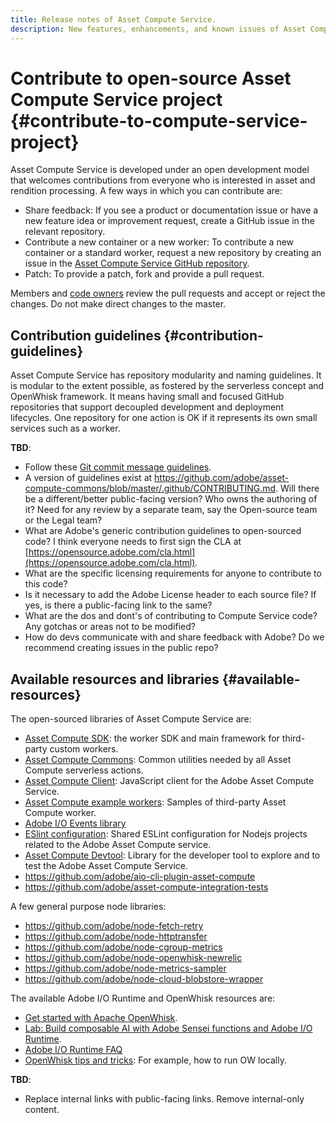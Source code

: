 ```yaml
---
title: Release notes of Asset Compute Service.
description: New features, enhancements, and known issues of Asset Compute Service.
---
```


# Contribute to open-source Asset Compute Service project {#contribute-to-compute-service-project}

Asset Compute Service is developed under an open development model that welcomes contributions from everyone who is interested in asset and rendition processing. A few ways in which you can contribute are:

* Share feedback: If you see a product or documentation issue or have a new feature idea or improvement request, create a GitHub issue in the relevant repository.
* Contribute a new container or a new worker: To contribute a new container or a standard worker, request a new repository by creating an issue in the [Asset Compute Service GitHub repository](https://git.corp.adobe.com/nui/nui/issues/new).
* Patch: To provide a patch, fork and provide a pull request.

Members and [code owners](https://help.github.com/articles/about-codeowners/) review the pull requests and accept or reject the changes. Do not make direct changes to the master.

## Contribution guidelines {#contribution-guidelines}

Asset Compute Service has repository modularity and naming guidelines. It is modular to the extent possible, as fostered by the serverless concept and OpenWhisk framework. It means having small and focused GitHub repositories that support decoupled development and deployment lifecycles. One repository for one action is OK if it represents its own small services such as a worker.

**TBD**:

* Follow these [Git commit message guidelines](https://chris.beams.io/posts/git-commit/).
* A version of guidelines exist at https://github.com/adobe/asset-compute-commons/blob/master/.github/CONTRIBUTING.md. Will there be a different/better public-facing version? Who owns the authoring of it? Need for any review by a separate team, say the Open-source team or the Legal team?
* What are Adobe's generic contribution guidelines to open-sourced code? I think everyone needs to first sign the CLA at [https://opensource.adobe.com/cla.html](https://opensource.adobe.com/cla.html).
* What are the specific licensing requirements for anyone to contribute to this code?
* Is it necessary to add the Adobe License header to each source file? If yes, is there a public-facing link to the same?
* What are the dos and dont's of contributing to Compute Service code? Any gotchas or areas not to be modified?
* How do devs communicate with and share feedback with Adobe? Do we recommend creating issues in the public repo?

## Available resources and libraries {#available-resources}

The open-sourced libraries of Asset Compute Service are:

* [Asset Compute SDK](https://github.com/adobe/asset-compute-sdk): the worker SDK and main framework for third-party custom workers.
* [Asset Compute Commons](https://github.com/adobe/asset-compute-commons): Common utilities needed by all Asset Compute serverless actions.
* [Asset Compute Client](https://github.com/adobe/asset-compute-client): JavaScript client for the Adobe Asset Compute Service.
* [Asset Compute example workers](https://github.com/adobe/asset-compute-example-workers): Samples of third-party Asset Compute worker.
* [Adobe I/O Events library]()
* [ESlint configuration](https://github.com/adobe/eslint-config-asset-compute): Shared ESLint configuration for Nodejs projects related to the Adobe Asset Compute service.
* [Asset Compute Devtool](https://github.com/adobe/asset-compute-devtool): Library for the developer tool to explore and to test the Adobe Asset Compute Service.
* https://github.com/adobe/aio-cli-plugin-asset-compute
* https://github.com/adobe/asset-compute-integration-tests

A few general purpose node libraries:

* https://github.com/adobe/node-fetch-retry
* https://github.com/adobe/node-httptransfer
* https://github.com/adobe/node-cgroup-metrics
* https://github.com/adobe/node-openwhisk-newrelic
* https://github.com/adobe/node-metrics-sampler
* https://github.com/adobe/node-cloud-blobstore-wrapper

The available Adobe I/O Runtime and OpenWhisk resources are:

* [Get started with Apache OpenWhisk](https://github.com/apache/incubator-openwhisk/tree/master/docs#getting-started-with-openwhisk).
* [Lab: Build composable AI with Adobe Sensei functions and Adobe I/O Runtime](https://opensource.adobe.com/adobe-sensei-ai-functions/index.html/).
* [Adobe I/O Runtime FAQ](https://wiki.corp.adobe.com/pages/viewpage.action?pageId=1492581057)
* [OpenWhisk tips and tricks](https://wiki.corp.adobe.com/display/~aklimets/OpenWhisk+Tips+and+Tricks): For example, how to run OW locally.

<!-- TBD: Is any public-facing content available on GitHub.com for the above Adobe-internal wiki links?
-->

**TBD**:

* Replace internal links with public-facing links. Remove internal-only content.
